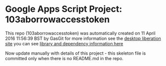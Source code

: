 # Google Apps Script Project: 103aborrowaccesstoken
This repo (103aborrowaccesstoken) was automatically created on 11 April 2016 11:56:39 BST by GasGit
for more information see the [desktop liberation site](http://ramblings.mcpher.com/Home/excelquirks/drivesdk/gettinggithubready "desktop liberation")
you can see [library and dependency information here](dependencies.md)

Now update manually with details of this project - this skeleton file is committed only when there is no README.md in the repo.